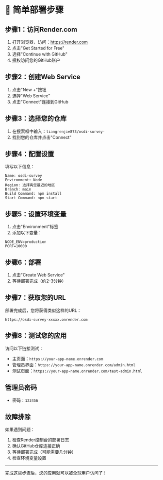 # 🚀 简单部署步骤

## 步骤1：访问Render.com

1. 打开浏览器，访问：https://render.com
2. 点击"Get Started for Free"
3. 选择"Continue with GitHub"
4. 授权访问您的GitHub账户

## 步骤2：创建Web Service

1. 点击"New +"按钮
2. 选择"Web Service"
3. 点击"Connect"连接到GitHub

## 步骤3：选择您的仓库

1. 在搜索框中输入：`liangrenjie873/osdi-survey-`
2. 找到您的仓库并点击"Connect"

## 步骤4：配置设置

填写以下信息：
```
Name: osdi-survey
Environment: Node
Region: 选择离您最近的地区
Branch: main
Build Command: npm install
Start Command: npm start
```

## 步骤5：设置环境变量

1. 点击"Environment"标签
2. 添加以下变量：
```
NODE_ENV=production
PORT=10000
```

## 步骤6：部署

1. 点击"Create Web Service"
2. 等待部署完成（约2-3分钟）

## 步骤7：获取您的URL

部署完成后，您将获得类似这样的URL：
```
https://osdi-survey-xxxxx.onrender.com
```

## 步骤8：测试您的应用

访问以下链接测试：
- 主页面：`https://your-app-name.onrender.com`
- 管理员界面：`https://your-app-name.onrender.com/admin.html`
- 测试页面：`https://your-app-name.onrender.com/test-admin.html`

## 管理员密码
- 密码：`123456`

## 故障排除

如果遇到问题：
1. 检查Render控制台的部署日志
2. 确认GitHub仓库连接正确
3. 等待部署完成（可能需要几分钟）
4. 检查环境变量设置

---

完成这些步骤后，您的应用就可以被全球用户访问了！ 